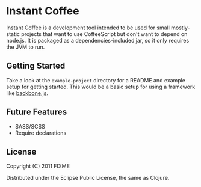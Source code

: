 # Instant Coffee

Instant Coffee is a development tool intended to be used for small
mostly-static projects that want to use CoffeeScript but don't want to depend
on node.js.  It is packaged as a dependencies-included jar, so it only requires
the JVM to run.

## Getting Started

Take a look at the `example-project` directory for a README and example setup for getting started. This would be a basic setup for using a framework like [backbone.js](http://documentcloud.github.com/backbone/).

## Future Features

* SASS/SCSS
* Require declarations

## License

Copyright (C) 2011 FIXME

Distributed under the Eclipse Public License, the same as Clojure.
